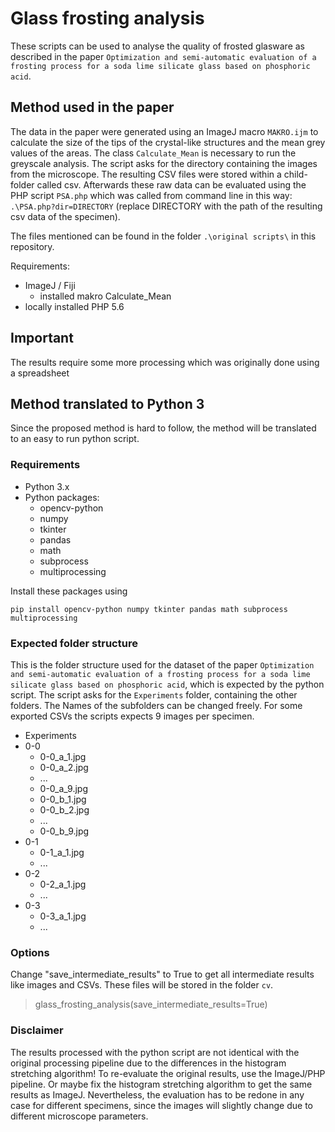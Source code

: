 # Glass frosting analysis

These scripts can be used to analyse the quality of frosted glasware as described in the paper `Optimization and semi-automatic evaluation of a frosting process for a soda lime silicate glass based on phosphoric acid`.

## Method used in the paper
The data in the paper were generated using an ImageJ macro `MAKRO.ijm` to calculate the size of the tips of the crystal-like structures and the mean grey values of the areas. The class `Calculate_Mean` is necessary to run the greyscale analysis. The script asks for the directory containing the images from the microscope. The resulting CSV files were stored within a child-folder called csv.
Afterwards these raw data can be evaluated using the PHP script `PSA.php` which was called from command line in this way: `.\PSA.php?dir=DIRECTORY` (replace DIRECTORY with the path of the resulting csv data of the specimen).

The files mentioned can be found in the folder `.\original scripts\` in this repository.

Requirements:
* ImageJ / Fiji
  * installed makro Calculate_Mean
* locally installed PHP 5.6

## Important
The results require some more processing which was originally done using a spreadsheet

## Method translated to Python 3
Since the proposed method is hard to follow, the method will be translated to an easy to run python script.

### Requirements
 * Python 3.x
 * Python packages:
   * opencv-python
   * numpy
   * tkinter
   * pandas
   * math
   * subprocess
   * multiprocessing

Install these packages using

`pip install opencv-python numpy tkinter pandas math subprocess multiprocessing`

### Expected folder structure

This is the folder structure used for the dataset of the paper `Optimization and semi-automatic evaluation of a frosting process for a soda lime silicate glass based on phosphoric acid`, which is expected by the python script. The script asks for the `Experiments` folder, containing the other folders. The Names of the subfolders can be changed freely.
For some exported CSVs the scripts expects 9 images per specimen.

 * Experiments
  * 0-0
    * 0-0_a_1.jpg
    * 0-0_a_2.jpg
    * ...
    * 0-0_a_9.jpg
    * 0-0_b_1.jpg
    * 0-0_b_2.jpg
    * ...
    * 0-0_b_9.jpg
  * 0-1
    * 0-1_a_1.jpg
    * ...
  * 0-2
    * 0-2_a_1.jpg
    * ...
  * 0-3
    * 0-3_a_1.jpg
    * ...

### Options

Change "save_intermediate_results" to True to get all intermediate results like images and CSVs. These files will be stored in the folder `cv`.

> glass_frosting_analysis(save_intermediate_results=True)

### Disclaimer
The results processed with the python script are not identical with the original processing pipeline due to the differences in the histogram stretching algorithm!
To re-evaluate the original results, use the ImageJ/PHP pipeline. Or maybe fix the histogram stretching algorithm to get the same results as ImageJ.
Nevertheless, the evaluation has to be redone in any case for different specimens, since the images will slightly change due to different microscope parameters.